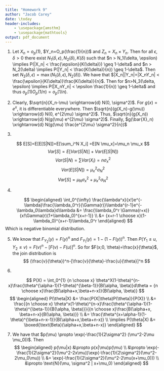 ```yaml
---
title: "Homework 9"
author: "Jacob Carey"
date: \today
header-includes:
    - \usepackage{amsthm}
    - \usepackage{mathtools}
output: pdf_document
---
```


1. Let $X_n=o_p(1)$, $Y_n=O_p(\frac{1}{n})$ and $Z_n=X_n \times Y_n$. Then for all $\epsilon, \delta > 0$ there exist $N_1(\delta, \epsilon), N_2(\delta), K(\delta)$ such that $n > N_1(\delta, \epsilon) \implies P(|X_n| < \frac{\epsilon}{K(\delta)}) \geq 1-\delta$ and $n > N_2(\delta) \implies P(|Y_n| < \frac{K(\delta)}{n}) \geq 1-\delta$. Then set $N_3(\delta, \epsilon)=\max(N_1(\delta, \epsilon), N_2(\delta))$. We have that $|X_n||Y_n|=|X_nY_n| < \frac{\epsilon}{K(\delta)}\frac{K(\delta)}{n}$. Then for $n>N_3(\delta, \epsilon) \implies P(|X_nY_n| < \epsilon \frac{1}{n}) \geq 1-\delta$ and thus $o_p(1)O_p(1/n)=o_p(1/n)$.

2. Clearly, $\sqrt{n}(X_n-\mu) \xrightarrow{d} N(0, \sigma^2)$. For $g(x)=e^x$, it is differentiable everywhere. Then $\sqrt{n}(g(X_n)-g(\mu)) \xrightarrow{d} N(0, e^{2\mu} \sigma^2)$. Thus, $\sqrt{n}(g(X_n)) \xrightarrow{d} N(g(\mu) e^{2\mu} \sigma^2)$. Finally, $g(\bar{X}_n) \xrightarrow{d} N(g(\mu) \frac{e^{2\mu} \sigma^2}{n})$

3. 
$$
E[S]=E[E[S|N]]=E[\sum_i^N X_i] =E[N \mu_x]=\mu_n \mu_x
$$
$$
Var[S]=E[Var(S|N)]+Var(E[S|N])
$$
$$
Var(S|N)=\sum Var(X_i) = n \sigma_x^2
$$
$$
Var(E[S|N])=\mu_x^2 \sigma_N^2
$$
$$
Var[S]=\mu_N\sigma_x^2+\mu_x^2\sigma_N^2
$$

4. 
$$
\begin{aligned}
\int_0^{\infty} \frac{\lambda^x}{x!}e^{-\lambda}\frac{\lambda_0^r}{\Gamma(r)}\lambda^{r-1}e^{-\lambda_0\lambda}d\lambda
&= \frac{\lambda_0^r \Gamma(r+x)}{x!\Gamma(r)(1+\lambda_0)^{x+r-1}} \\
&= {x+r-1 \choose x}(1-\lambda_0)^{x+r-1}\lambda_0^r
\end{aligned}
$$
Which is negative binomial distribution.

5. We know that $F_{Y_2}(y)=F(y)^n$ and $F_{Y_1}(y)=1-(1-F(y))^n$. Then $P(Y_1 \leq u, Y_2 \leq v)=F(v)^n - [F(v)-F(u)]^n$. So for $F(x;0, \theta)=\frac{x}{\theta}$, the join distribution is 
$$
(\frac{v}{\theta})^n-[\frac{v}{\theta}-\frac{u}{\theta}]^n
$$

6.
$$
P(X) = \int_0^{1} {n \choose x} \theta^X(1-\theta)^{n-x}\frac{\theta^{\alpha-1}(1-\theta)^{\beta-1}}{B(\alpha, \beta)}d\theta = {n \choose x}\frac{B(\alpha+x,\beta+n-x)}{B(\alpha, \beta)}
$$
$$
\begin{aligned}
P(\theta|X) &= \frac{P(X|\theta)P(\theta)}{P(X)} \\
&= \frac{{n \choose x} \theta^x(1-\theta)^{n-x}\frac{\theta^{\alpha-1}(1-\theta)^{\beta-1}}{B(\alpha, \beta)}}{{n \choose x}\frac{B(\alpha+x, \beta+n-x}{B(\alpha, \beta)}} \\
&= \frac{\theta^{x+\alpha-1}(1-\theta)^{\beta+n-x-1}}{B(\alpha+x,\beta+n-x)} \\
\implies P(\theta|X) &= \boxed{\text{Beta}(\alpha+x,\beta+n-x)}
\end{aligned}
$$

7. We have that $p(\mu) \propto \exp(-\frac{1}{2\sigma^2} (\mu^2-2\mu \mu_0))$. Then
$$
\begin{aligned}
p(\mu|x) &\propto p(x|\mu)p(\mu) \\
&\propto \exp(-\frac{1}{2\sigma^2}(\mu^2-2x\mu))\exp(-\frac{1}{2\sigma^2}(\mu^2-2\mu_0\mu)) \\
&= \exp(-\frac{1}{2\sigma^2}(\mu^2-2\mu(x+\mu_0))) \\
&\propto \text{N}(\mu, \sigma^2 | x+\mu_0)
\end{aligned}
$$
